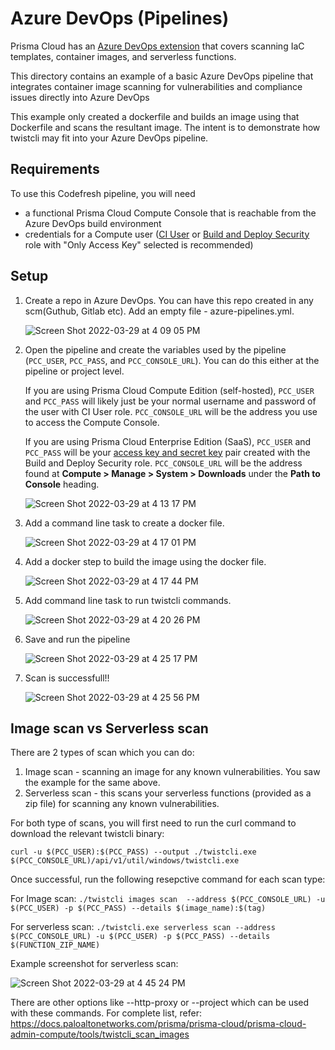 # Azure DevOps (Pipelines)

Prisma Cloud has an [Azure DevOps extension](https://docs.paloaltonetworks.com/prisma/prisma-cloud/prisma-cloud-admin/prisma-cloud-devops-security/use-the-prisma-cloud-extension-for-azure-devops.html) that covers scanning IaC templates, container images, and serverless functions.

This directory contains an example of a basic Azure DevOps pipeline that integrates container image scanning for vulnerabilities and compliance issues directly into Azure DevOps

This example only created a dockerfile and builds an image using that Dockerfile and scans the resultant image. The intent is to demonstrate how twistcli may fit into your Azure DevOps pipeline.

## Requirements
To use this Codefresh pipeline, you will need
* a functional Prisma Cloud Compute Console that is reachable from the Azure DevOps build environment
* credentials for a Compute user ([CI User](https://docs.paloaltonetworks.com/prisma/prisma-cloud/prisma-cloud-admin-compute/authentication/user_roles.html) or [Build and Deploy Security](https://docs.paloaltonetworks.com/prisma/prisma-cloud/prisma-cloud-admin-compute/authentication/prisma_cloud_user_roles.html) role with "Only Access Key" selected is recommended)

## Setup
1. Create a repo in Azure DevOps. You can have this repo created in any scm(Guthub, Gitlab etc). Add an empty file - azure-pipelines.yml.

    ![Screen Shot 2022-03-29 at 4 09 05 PM](https://user-images.githubusercontent.com/54907685/160721269-e92fb9fb-4cbb-4282-9d97-36955febbef3.png)
    
    
2. Open the pipeline and create the variables used by the pipeline (`PCC_USER`, `PCC_PASS`, and `PCC_CONSOLE_URL`).
You can do this either at the pipeline or project level.

    If you are using Prisma Cloud Compute Edition (self-hosted), `PCC_USER` and `PCC_PASS` will likely just be your normal username and password of the user with CI User role.
    `PCC_CONSOLE_URL` will be the address you use to access the Compute Console.

    If you are using Prisma Cloud Enterprise Edition (SaaS), `PCC_USER` and `PCC_PASS` will be your [access key and secret key](https://docs.paloaltonetworks.com/prisma/prisma-cloud/prisma-cloud-admin-compute/authentication/access_keys.html) pair created with the Build and Deploy Security role.
    `PCC_CONSOLE_URL` will be the address found at **Compute > Manage > System > Downloads** under the **Path to Console** heading.
    
    ![Screen Shot 2022-03-29 at 4 13 17 PM](https://user-images.githubusercontent.com/54907685/160721499-4df66228-564e-4e04-89a0-84a6ce65c267.png)

2. Add a command line task to create a docker file.

     ![Screen Shot 2022-03-29 at 4 17 01 PM](https://user-images.githubusercontent.com/54907685/160721789-ada1883f-edfe-4d6c-9cb6-e5087baca6aa.png)


3. Add a docker step to build the image using the docker file.

    ![Screen Shot 2022-03-29 at 4 17 44 PM](https://user-images.githubusercontent.com/54907685/160721831-d85c362a-0c20-4f60-877a-56f8e20ea951.png)


4. Add command line task to run twistcli commands.
   
    ![Screen Shot 2022-03-29 at 4 20 26 PM](https://user-images.githubusercontent.com/54907685/160722049-e11a2788-571c-4701-a72d-4f7678735fc9.png)

   
5. Save and run the pipeline

    ![Screen Shot 2022-03-29 at 4 25 17 PM](https://user-images.githubusercontent.com/54907685/160722444-828fd712-2894-4f72-a409-9616376f46b2.png)

6. Scan is successfull!!

    ![Screen Shot 2022-03-29 at 4 25 56 PM](https://user-images.githubusercontent.com/54907685/160722486-cd057877-d0ca-46b2-bc00-73181245d110.png)


## Image scan vs Serverless scan
There are 2 types of scan which you can do:
1. Image scan - scanning an image for any known vulnerabilities. You saw the example for the same above.
2. Serverless scan - this scans your serverless functions (provided as a zip file) for scanning any known vulnerabilities.

For both type of scans, you will first need to run the curl command to download the relevant twistcli binary:

```curl -u $(PCC_USER):$(PCC_PASS) --output ./twistcli.exe $(PCC_CONSOLE_URL)/api/v1/util/windows/twistcli.exe```

Once successful, run the following resepctive command for each scan type:

For Image scan:
```./twistcli images scan  --address $(PCC_CONSOLE_URL) -u $(PCC_USER) -p $(PCC_PASS) --details $(image_name):$(tag)```

For serverless scan:
```./twistcli.exe serverless scan --address $(PCC_CONSOLE_URL) -u $(PCC_USER) -p $(PCC_PASS) --details $(FUNCTION_ZIP_NAME)```

Example screenshot for serverless scan:
  
  ![Screen Shot 2022-03-29 at 4 45 24 PM](https://user-images.githubusercontent.com/54907685/160724136-5ca46836-7992-4f72-b72f-f380543e510b.png)  


There are other options like --http-proxy or --project which can be used with these commands. For complete list, refer: https://docs.paloaltonetworks.com/prisma/prisma-cloud/prisma-cloud-admin-compute/tools/twistcli_scan_images
